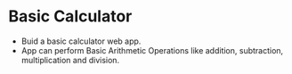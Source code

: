 # Basic Calculator
* Buid a basic calculator web app.
* App can perform Basic Arithmetic Operations like addition, subtraction, multiplication and division.
